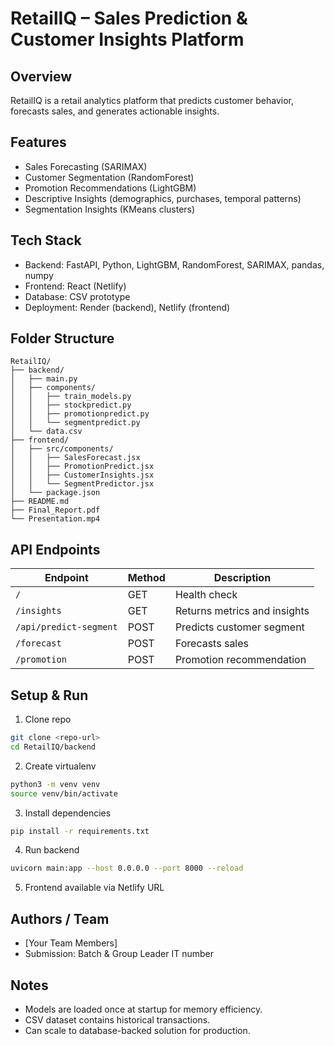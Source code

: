 # RetailIQ – Sales Prediction & Customer Insights Platform

## Overview

RetailIQ is a retail analytics platform that predicts customer behavior, forecasts sales, and generates actionable insights.

## Features

* Sales Forecasting (SARIMAX)
* Customer Segmentation (RandomForest)
* Promotion Recommendations (LightGBM)
* Descriptive Insights (demographics, purchases, temporal patterns)
* Segmentation Insights (KMeans clusters)

## Tech Stack

* Backend: FastAPI, Python, LightGBM, RandomForest, SARIMAX, pandas, numpy
* Frontend: React (Netlify)
* Database: CSV prototype
* Deployment: Render (backend), Netlify (frontend)

## Folder Structure

```
RetailIQ/
├── backend/
│   ├── main.py
│   ├── components/
│   │   ├── train_models.py
│   │   ├── stockpredict.py
│   │   ├── promotionpredict.py
│   │   └── segmentpredict.py
│   └── data.csv
├── frontend/
│   ├── src/components/
│   │   ├── SalesForecast.jsx
│   │   ├── PromotionPredict.jsx
│   │   ├── CustomerInsights.jsx
│   │   └── SegmentPredictor.jsx
│   └── package.json
├── README.md
├── Final_Report.pdf
└── Presentation.mp4
```

## API Endpoints

| Endpoint               | Method | Description                  |
| ---------------------- | ------ | ---------------------------- |
| `/`                    | GET    | Health check                 |
| `/insights`            | GET    | Returns metrics and insights |
| `/api/predict-segment` | POST   | Predicts customer segment    |
| `/forecast`            | POST   | Forecasts sales              |
| `/promotion`           | POST   | Promotion recommendation     |

## Setup & Run

1. Clone repo

```bash
git clone <repo-url>
cd RetailIQ/backend
```

2. Create virtualenv

```bash
python3 -m venv venv
source venv/bin/activate
```

3. Install dependencies

```bash
pip install -r requirements.txt
```

4. Run backend

```bash
uvicorn main:app --host 0.0.0.0 --port 8000 --reload
```

5. Frontend available via Netlify URL

## Authors / Team

* [Your Team Members]
* Submission: Batch & Group Leader IT number

## Notes

* Models are loaded once at startup for memory efficiency.
* CSV dataset contains historical transactions.
* Can scale to database-backed solution for production.
